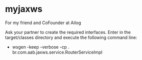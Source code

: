 # myjaxws
For my friend and CoFounder at Ailog

Ask your partner to create the required interfaces. 
Enter in the target/classes directory and execute the following command line:
* wsgen -keep -verbose -cp . br.com.aab.jaxws.service.RouterServiceImpl
